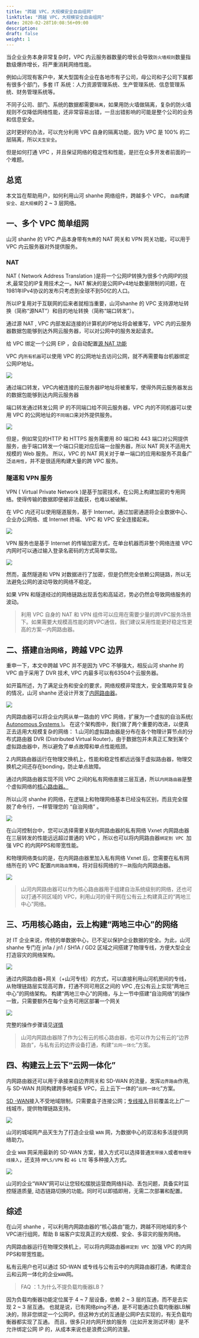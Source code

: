 ```yaml
---
title: "跨越 VPC，大规模安全自由组网"
linkTitle: "跨越 VPC，大规模安全自由组网"
date: 2020-02-28T10:08:56+09:00
description:
draft: false
weight: 1
---
```




当企业业务本身非常复杂时，VPC 内云服务器数量的增长会导致`防火墙规则`数量指数级爆炸增长，将严重消耗网络性能。

例如山河现有客户中，某大型国有企业在各地市有子公司，母公司和子公司下属都有很多个部门，多套 IT 系统：人力资源管理系统、生产管理系统、信息管理系统、财务管理系统等。

不同子公司、部门、系统的数据都需要`隔离`，如果用防火墙做隔离，复杂的防火墙规则不仅降低网络性能，还非常容易出错，一旦出错影响的可能是整个公司的业务和信息安全。

这时更好的办法，可以充分利用 VPC 自身的隔离功能，因为 VPC 是 100% 的二层隔离，所以`天生安全`。

但是如何打通 VPC ，并且保证网络的稳定性和性能，是拦在众多开发者前面的一个难题。


## 总览

本文旨在帮助用户，如何利用山河 shanhe 网络组件，跨越多个 VPC， `自由`构建`安全`、`超大规模`的 2 ~ 3 层网络。


## 一、多个 VPC 简单组网

山河 shanhe 的 VPC 产品本身带有`免费`的 NAT 网关和 VPN 网关功能，可以用于 VPC 内云服务器对外提供服务。

### NAT

NAT ( Network Address Translation )是将一个公网IP转换为很多个内网IP的技术,最常见的IP复用技术之一。NAT 解决的是公网IPv4地址数量限制的问题，在1981年IPv4协议的发布只考虑到全球不到50亿的人口。

所以IP复用对于互联网的后来者就相当重要，山河shanhe 的 VPC 支持源地址转换（简称“源NAT”）和目的地址转换（简称“端口转发”）。

通过源 NAT , VPC 内部发起连接的计算机的IP地址将会被重写，VPC 内的云服务器数据包能够到达外网云服务器，可以对公网中的服务发起请求。

给 VPC 绑定一个公网 EIP ，会自动配置[源 NAT 功能](https://zh.wikipedia.org/wiki/%E7%BD%91%E7%BB%9C%E5%9C%B0%E5%9D%80%E8%BD%AC%E6%8D%A2)

VPC 内`所有机器`可以使用 VPC 的公网地址去访问公网，就不再需要每台机器绑定公网IP地址。

![](../_images/best_1.jpg)

通过端口转发，VPC内被连接的云服务器IP地址将被重写，使得外网云服务器发出的数据包能够到达内网云服务器

端口转发通过转发公网 IP 的不同端口给不同云服务器，VPC 内的不同机器可以使用 VPC 的公网地址的`不同端口`来对外提供服务。

![](../_images/best_2.jpg)

但是，例如常见的HTTP 和 HTTPS 服务需要用 80 端口和 443 端口对公网提供服务，由于端口转发一个端口只能对应后端一台服务器，所以 NAT 网关不适用大规模的 Web 服务。
所以，VPC 的 NAT 网关对于单一端口的应用和服务不具备广泛`适用性`，并不是很适用构建大量的跨 VPC 服务。

### 隧道和 VPN 服务

VPN ( Virtual Private Network )是基于加密技术，在公网上构建加密的专用网络。使得传输的数据即便被非法截获，也难以被破解。

在 VPC 内还可以使用隧道服务，基于 Internet，通过加密通道将企业数据中心、企业办公网络、或 Internet 终端、VPC 和 VPC 安全连接起来。

![](../_images/best_3.jpg)

VPN 服务也是基于 Internet 的传输加密方式，在单台机器而非整个网络连接 VPC 内网时可以通过输入登录名密码的方式简单实现。

![](../_images/best_4.jpg)

然而，虽然隧道和 VPN 对数据进行了加密，但是仍然完全依赖公网链路，所以无法避免公网的波动导致的网络不稳定。


如果 VPN 和隧道经过的网络链路出现丢包和高延迟，势必仍然会导致网络服务的波动。

>利用 VPC 自身的 NAT 和 VPN 组件可以应用在需要少量的跨VPC服务场景下。如果需要大规模高性能的跨VPC通信，我们建议采用性能更好稳定性更高的方案--内网路由器。

## 二、搭建`自治网络`，跨越 VPC 边界

重申一下，本文中跨越 VPC 并不是因为 VPC 不够强大，相反山河 shanhe 的 VPC 由于采用了 DVR 技术, VPC 内最多可以有63504个云服务器。

如开篇所述，为了满足业务和安全的要求，网络规模非常庞大，安全策略异常复杂的情况，山河 shanhe 还设计开发了[内网路由器](https://docs.shanhe.com/product/network/intranet_router)。

![](../_images/best_5.jpg)

内网路由器可以将企业内网从单一路由的 VPC 网络，扩展为一个虚拟的自治系统[( Autonomous Systems )](https://en.wikipedia.org/wiki/Autonomous_system_(Internet))。
在这个架构图中，我们做了两个重要的改进，以便真正去适用大规模复杂的网络：
1.山河的虚拟路由器是分布在各个物理计算节点的分布式路由器 DVR (Distributed Virtual Router)，由于数据包并未真正汇聚到某个虚拟路由器中，所以避免了单点故障和单点性能瓶颈。

2.内网路由器运行在物理交换机上，性能和稳定性都远远强于虚拟路由器，物理交换机之间还存在bonding，防止单点故障。

通过内网路由器实现不同 VPC 之间的私有网络直接三层互通，所以`内网路由器`是整个虚拟网络的[核心路由器。](https://baike.baidu.com/item/%E6%A0%B8%E5%BF%83%E8%B7%AF%E7%94%B1%E5%99%A8/5901585?fr=aladdin)

所以山河 shanhe 的网络，在逻辑上和物理网络基本已经没有区别，而且完全摆脱了命令行，一样管理您的 “自治网络” 。

![](../_images/best_6.jpg)

在山河控制台中，您可以选择需要关联内网路由器的私有网络 Vxnet
内网路由器在三层转发的性能远远超过普通的 VPC ，所以也可以将内网路由器`绑定到 VPC `加强 VPC 的内网PPS和带宽性能。

和物理网络类似的是，在内网路由器里加入私有网络 Vxnet 后，您需要在私有网络所在的 VPC 配置`内网路由策略`，将对目标网络的`下一跳`指向内网路由器。

![](../_images/best_7.jpg)

>山河内网路由器可以作为核心路由器用于组建自治系统级别的网络，还也可以打通不同区域的 VPC，利用山河的骨干网在公有云上构建真正的“两地三中心”网络。
## 三、巧用核心路由，云上构建“两地三中心”的网络

对 IT 企业来说，传统的单数据中心，已不足以保护企业数据的安全。为此，山河 shanhe 专门在 jn1a / jn1 / SH1A / GD2 区域之间搭建了物理专线，方便大型企业打造容灾的网络架构。

![](../_images/best_8.jpg)

通过内网路由器+网关（+山河专线）的方式，可以直接利用山河机房间的专线，从物理链路层实现高可靠，打通不同可用区之间的 VPC ,在公有云上实现“两地三中心”的网络架构。
构建“两地三中心”的网络，与上一节中搭建“自治网络”的操作一致，只需要额外在每个业务可用区部署一个网关

![](../_images/best_9.jpg)

完整的操作步骤请见[详情](https://docs.shanhe.com/product/sd_wan/quick_start/vpc_connect_vpc)

>山河内网路由器除了作为公有云的核心路由器，也可以作为公有云的“边界路由”，与私有云的边界设备打通，构建“`云网一体化`”方案。

## 四、构建云上云下“云网一体化”

内网路由器还可以用于承接来自边界网关和 SD-WAN 的流量，发挥`边界路由`作用,与 SD-WAN 共同构建跨多地域多 VPC，云上云下一体的“`云网一体化`”方案。

[SD -WAN](https://docsv3.shanhe.com/sd-wan/sdwan/)接入不受地域限制，只需要盒子连接公网；[专线接入](https://docsv3.shanhe.com/sd-wan/sdwan/)目前覆盖北上广一线城市，提供物理链路支持。

![](../_images/best_10.jpg)

山河的城域网产品天生为了打造企业级 `WAN` 网，为数据中心的双活和多活提供网络助力。

企业 `WAN` 网采用最新的 SD-WAN 方案，接入方式可以选择普通`宽带接入`或者`物理专线接入`，还支持 `MPLS/VPN` 和 `4G LTE` 等多种接入方式。

![](../_images/best_11.png)

山河的企业“WAN”网可以让您轻松摆脱运营商网络抖动、丢包问题，具备实时监控隧道质量, 动态链路切换的功能。同时可以即插即用，无需二次部署和配置。

## 综述
在山河 shanhe ，可以利用内网路由器的“核心路由”能力，跨越不同地域的多个VPC进行组网，帮助 B 端客户实现真正的大规模、安全、多容灾的服务网络。

内网路由器运行在物理交换机上，可以将内网路由器`绑定到 VPC `加强 VPC 的内网PPS和带宽性能。

私有云用户也可以通过 SD-WAN 或专线与公有云中的内网路由器打通，构建混合云和云网一体化的企业`WAN`网。

>FAQ
：1.为什么不提负载均衡器LB？

因为负载均衡器功能定位属于 4 ~ 7 层设备，依赖 2 ~ 3 层的互通，而不是去实现 2 ~ 3 层互通。
也就是说，已有网络ping不通，是不可能通过负载均衡器LB解决的，除非您绑定一个公网IP。但这种方式的互通是公网IP去实现的，有无负载均衡器都实现了互通。
而且，很多只对内网开放的服务（比如开发测试环境）是不允许绑定公网 IP 的，从成本来说也是浪费公网的流量。
